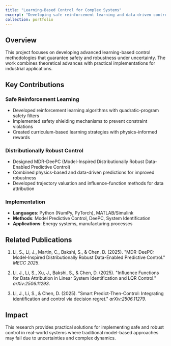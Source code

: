 ```yaml
---
title: "Learning-Based Control for Complex Systems"
excerpt: "Developing safe reinforcement learning and data-driven control frameworks with robustness guarantees<br/><img src='/images/control-system.png'>"
collection: portfolio
---
```


## Overview

This project focuses on developing advanced learning-based control methodologies that guarantee safety and robustness under uncertainty. The work combines theoretical advances with practical implementations for industrial applications.

## Key Contributions

### Safe Reinforcement Learning
- Developed reinforcement learning algorithms with quadratic-program safety filters
- Implemented safety shielding mechanisms to prevent constraint violations
- Created curriculum-based learning strategies with physics-informed rewards

### Distributionally Robust Control
- Designed MDR-DeePC (Model-Inspired Distributionally Robust Data-Enabled Predictive Control)
- Combined physics-based and data-driven predictions for improved robustness
- Developed trajectory valuation and influence-function methods for data attribution

### Implementation
- **Languages**: Python (NumPy, PyTorch), MATLAB/Simulink
- **Methods**: Model Predictive Control, DeePC, System Identification
- **Applications**: Energy systems, manufacturing processes

## Related Publications

1. Li, S., Li, J., Martin, C., Bakshi, S., & Chen, D. (2025). "MDR-DeePC: Model-Inspired Distributionally Robust Data-Enabled Predictive Control." *MECC 2025*.

2. Li, J., Li, S., Xu, J., Bakshi, S., & Chen, D. (2025). "Influence Functions for Data Attribution in Linear System Identification and LQR Control." *arXiv:2506.11293*.

3. Li, J., Li, S., & Chen, D. (2025). "Smart Predict-Then-Control: Integrating identification and control via decision regret." *arXiv:2506.11279*.

## Impact

This research provides practical solutions for implementing safe and robust control in real-world systems where traditional model-based approaches may fail due to uncertainties and complex dynamics.
